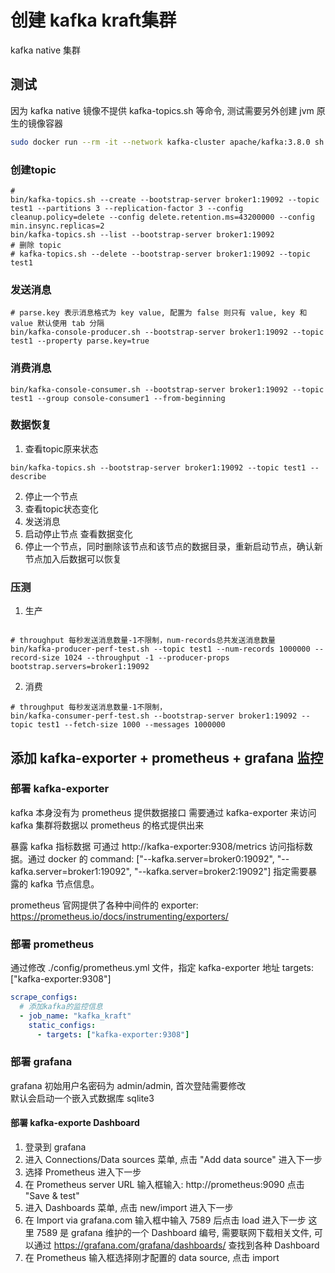 # 创建 kafka kraft集群
kafka native 集群

## 测试
因为 kafka native 镜像不提供 kafka-topics.sh 等命令, 测试需要另外创建 jvm 原生的镜像容器
```bash
sudo docker run --rm -it --network kafka-cluster apache/kafka:3.8.0 sh
```
### 创建topic
```shell
# 
bin/kafka-topics.sh --create --bootstrap-server broker1:19092 --topic test1 --partitions 3 --replication-factor 3 --config cleanup.policy=delete --config delete.retention.ms=43200000 --config min.insync.replicas=2
bin/kafka-topics.sh --list --bootstrap-server broker1:19092 
# 删除 topic
# kafka-topics.sh --delete --bootstrap-server broker1:19092 --topic test1
```
### 发送消息
```shell
# parse.key 表示消息格式为 key value, 配置为 false 则只有 value, key 和 value 默认使用 tab 分隔
bin/kafka-console-producer.sh --bootstrap-server broker1:19092 --topic test1 --property parse.key=true
```
### 消费消息
```shell
bin/kafka-console-consumer.sh --bootstrap-server broker1:19092 --topic test1 --group console-consumer1 --from-beginning
```

### 数据恢复
 
1. 查看topic原来状态
```shell
bin/kafka-topics.sh --bootstrap-server broker1:19092 --topic test1 --describe
```
2. 停止一个节点
3. 查看topic状态变化
4. 发送消息
5. 启动停止节点 查看数据变化
6. 停止一个节点，同时删除该节点和该节点的数据目录，重新启动节点，确认新节点加入后数据可以恢复

### 压测
1. 生产
```shell

# throughput 每秒发送消息数量-1不限制，num-records总共发送消息数量
bin/kafka-producer-perf-test.sh --topic test1 --num-records 1000000 --record-size 1024 --throughput -1 --producer-props bootstrap.servers=broker1:19092
```
2. 消费
```shell
# throughput 每秒发送消息数量-1不限制，
bin/kafka-consumer-perf-test.sh --bootstrap-server broker1:19092 --topic test1 --fetch-size 1000 --messages 1000000
```

## 添加 kafka-exporter + prometheus + grafana 监控
### 部署 kafka-exporter 
kafka 本身没有为 prometheus 提供数据接口 需要通过 kafka-exporter 来访问 kafka 集群将数据以 prometheus 的格式提供出来   

暴露 kafka 指标数据 可通过 http://kafka-exporter:9308/metrics 访问指标数据。通过 docker 的 command: ["--kafka.server=broker0:19092", "--kafka.server=broker1:19092", "--kafka.server=broker2:19092"] 指定需要暴露的 kafka 节点信息。   

prometheus 官网提供了各种中间件的 exporter: https://prometheus.io/docs/instrumenting/exporters/

### 部署 prometheus 
通过修改 ./config/prometheus.yml 文件，指定 kafka-exporter 地址 targets: ["kafka-exporter:9308"]
```yaml
scrape_configs:
  # 添加kafka的监控信息
  - job_name: "kafka_kraft"
    static_configs:
      - targets: ["kafka-exporter:9308"]
```

### 部署 grafana
grafana 初始用户名密码为 admin/admin, 首次登陆需要修改   
默认会启动一个嵌入式数据库 sqlite3

#### 部署 kafka-exporte Dashboard
1. 登录到 grafana
2. 进入 Connections/Data sources 菜单, 点击 "Add data source" 进入下一步
3. 选择 Prometheus 进入下一步
4. 在 Prometheus server URL 输入框输入: http://prometheus:9090 点击 "Save & test" 
5. 进入 Dashboards 菜单, 点击 new/import 进入下一步
6. 在 Import via grafana.com 输入框中输入 7589 后点击 load 进入下一步
这里 7589 是 grafana 维护的一个 Dashboard 编号, 需要联网下载相关文件, 可以通过 https://grafana.com/grafana/dashboards/ 查找到各种 Dashboard
7. 在 Prometheus 输入框选择刚才配置的 data source, 点击 import

